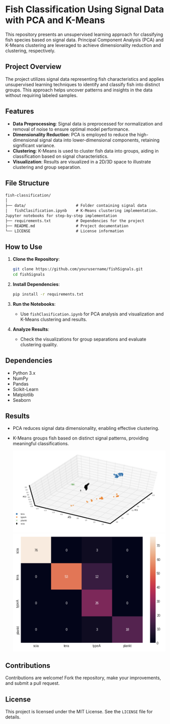 # Fish Classification Using Signal Data with PCA and K-Means

This repository presents an unsupervised learning approach for classifying fish species based on signal data. Principal Component Analysis (PCA) and K-Means clustering are leveraged to achieve dimensionality reduction and clustering, respectively.

## Project Overview

The project utilizes signal data representing fish characteristics and applies unsupervised learning techniques to identify and classify fish into distinct groups. This approach helps uncover patterns and insights in the data without requiring labeled samples.

## Features

- **Data Preprocessing**: Signal data is preprocessed for normalization and removal of noise to ensure optimal model performance.
- **Dimensionality Reduction**: PCA is employed to reduce the high-dimensional signal data into lower-dimensional components, retaining significant variance.
- **Clustering**: K-Means is used to cluster fish data into groups, aiding in classification based on signal characteristics.
- **Visualization**: Results are visualized in a 2D/3D space to illustrate clustering and group separation.

## File Structure

```
fish-classification/
│
├── data/                      # Folder containing signal data                
│   fishClasification.ipynb    # K-Means clustering implementation. Jupyter notebooks for step-by-step implementation
├── requirements.txt           # Dependencies for the project
├── README.md                  # Project documentation
└── LICENSE                    # License information
```

## How to Use

1. **Clone the Repository**:
   ```bash
   git clone https://github.com/yourusername/fishSignals.git
   cd fishSignals
   ```

2. **Install Dependencies**:
   ```bash
   pip install -r requirements.txt
   ```

3. **Run the Notebooks**:
   - Use `fishClasification.ipynb` for PCA analysis and visualization and K-Means clustering and results.

4. **Analyze Results**:
   - Check the visualizations for group separations and evaluate clustering quality.

## Dependencies

- Python 3.x
- NumPy
- Pandas
- Scikit-Learn
- Matplotlib
- Seaborn

## Results

- PCA reduces signal data dimensionality, enabling effective clustering.
- K-Means groups fish based on distinct signal patterns, providing meaningful classifications.

  ![3Dplot](image.png)
  ![Confusion Matrix](image1.png)

## Contributions

Contributions are welcome! Fork the repository, make your improvements, and submit a pull request.

## License

This project is licensed under the MIT License. See the `LICENSE` file for details.

